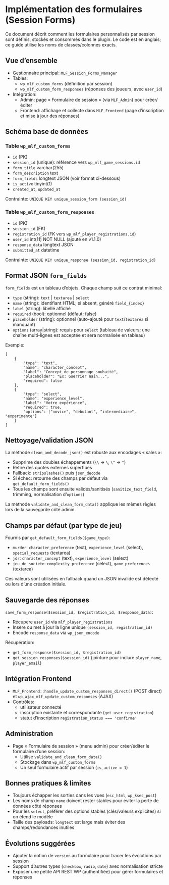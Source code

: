 # Implémentation des formulaires (Session Forms)

Ce document décrit comment les formulaires personnalisés par session sont définis, stockés et consommés dans le plugin. Le code est en anglais; ce guide utilise les noms de classes/colonnes exacts.

## Vue d’ensemble

- Gestionnaire principal: `MLF_Session_Forms_Manager`
- Tables:
	- `wp_mlf_custom_forms` (définition par session)
	- `wp_mlf_custom_form_responses` (réponses des joueurs, avec `user_id`)
- Intégration:
	- Admin: page « Formulaire de session » (via `MLF_Admin`) pour créer/éditer
	- Frontend: affichage et collecte dans `MLF_Frontend` (page d’inscription et mise à jour des réponses)

## Schéma base de données

### Table `wp_mlf_custom_forms`
- `id` (PK)
- `session_id` (unique): référence vers `wp_mlf_game_sessions.id`
- `form_title` varchar(255)
- `form_description` text
- `form_fields` longtext JSON (voir format ci-dessous)
- `is_active` tinyint(1)
- `created_at`, `updated_at`

Contrainte: `UNIQUE KEY unique_session_form (session_id)`

### Table `wp_mlf_custom_form_responses`
- `id` (PK)
- `session_id` (FK)
- `registration_id` (FK vers `wp_mlf_player_registrations.id`)
- `user_id` int(11) NOT NULL (ajouté en v1.1.0)
- `response_data` longtext JSON
- `submitted_at` datetime

Contrainte: `UNIQUE KEY unique_response (session_id, registration_id)`

## Format JSON `form_fields`

`form_fields` est un tableau d’objets. Chaque champ suit ce contrat minimal:

- `type` (string): `text` | `textarea` | `select`
- `name` (string): identifiant HTML; si absent, généré `field_{index}`
- `label` (string): libellé affiché
- `required` (bool): optionnel (défaut: false)
- `placeholder` (string): optionnel (auto-ajouté pour `text`/`textarea` si manquant)
- `options` (array|string): requis pour `select` (tableau de valeurs; une chaîne multi-lignes est acceptée et sera normalisée en tableau)

Exemple:

```
[
	{
		"type": "text",
		"name": "character_concept",
		"label": "Concept de personnage souhaité",
		"placeholder": "Ex: Guerrier nain...",
		"required": false
	},
	{
		"type": "select",
		"name": "experience_level",
		"label": "Votre expérience",
		"required": true,
		"options": ["novice", "debutant", "intermediaire", "experimente"]
	}
]
```

## Nettoyage/validation JSON

La méthode `clean_and_decode_json()` est robuste aux encodages « sales »:
- Supprime des doubles échappements (`\\` → `\`, `\"` → `"`)
- Retire des quotes externes superflues
- Fallback: `stripslashes()` puis `json_decode`
- Si échec: retourne des champs par défaut via `get_default_form_fields()`
- Tous les champs sont ensuite validés/sanitisés (`sanitize_text_field`, trimming, normalisation d’`options`)

La méthode `validate_and_clean_form_data()` applique les mêmes règles lors de la sauvegarde côté admin.

## Champs par défaut (par type de jeu)

Fournis par `get_default_form_fields($game_type)`:
- `murder`: `character_preference` (text), `experience_level` (select), `special_requests` (textarea)
- `jdr`: `character_concept` (text), `experience_level` (select)
- `jeu_de_societe`: `complexity_preference` (select), `game_preferences` (textarea)

Ces valeurs sont utilisées en fallback quand un JSON invalide est détecté ou lors d’une création initiale.

## Sauvegarde des réponses

`save_form_response($session_id, $registration_id, $response_data)`:
- Récupère `user_id` via `mlf_player_registrations`
- Insère ou met à jour la ligne unique `(session_id, registration_id)`
- Encode `response_data` via `wp_json_encode`

Récupération:
- `get_form_response($session_id, $registration_id)`
- `get_session_responses($session_id)` (jointure pour inclure `player_name`, `player_email`)

## Intégration Frontend

- `MLF_Frontend::handle_update_custom_responses_direct()` (POST direct) et `wp_ajax_mlf_update_custom_responses` (AJAX)
- Contrôles:
	- utilisateur connecté
	- inscription existante et correspondante (`get_user_registration`)
	- statut d’inscription `registration_status === 'confirme'`

## Administration

- Page « Formulaire de session » (menu admin) pour créer/éditer le formulaire d’une session:
	- Utilise `validate_and_clean_form_data()`
	- Stockage dans `wp_mlf_custom_forms`
	- Un seul formulaire actif par session (`is_active = 1`)

## Bonnes pratiques & limites

- Toujours échapper les sorties dans les vues (`esc_html`, `wp_kses_post`)
- Les noms de champ `name` doivent rester stables pour éviter la perte de données côté réponses
- Pour les `select`, préférer des options stables (clés/valeurs explicites) si on étend le modèle
- Taille des payloads: `longtext` est large mais éviter des champs/redondances inutiles

## Évolutions suggérées

- Ajouter la notion de `version` au formulaire pour tracer les évolutions par session
- Support d’autres types (`checkbox`, `radio`, `date`) avec normalisation stricte
- Exposer une petite API REST WP (authentifiée) pour gérer formulaires et réponses

